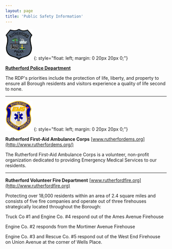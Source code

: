 ```yaml
---
layout: page
title: 'Public Safety Information'
---
```


![RPD Badge](PoliceBadge85px.jpg)
{: style="float: left; margin: 0 20px 20px 0;"}

[**Rutherford Police Department**](/departments/police/)

The RDP's priorities include the protection of life, liberty, and property to ensure all Borough residents and visitors experience a quality of life second to none.

---

![EMS Badge](EMSbadge85px.jpg)
{: style="float: left; margin: 0 20px 20px 0;"}

**Rutherford First-Aid Ambulance Corps** [www.rutherfordems.org](http://www.rutherfordems.org/)

The Rutherford First-Aid Ambulance Corps is a volunteer, non-profit organization dedicated to providing Emergency Medical Services to our residents.


---

**Rutherford Volunteer Fire Department** [www.rutherfordfire.org](http://www.rutherfordfire.org)

Protecting over 18,000 residents within an area of 2.4 square miles and consists of five fire companies and operate out of three firehouses strategically located throughout the Borough:  

Truck Co #1 and Engine Co. #4 respond out of the Ames Avenue Firehouse

Engine Co. #2 responds from the Mortimer Avenue Firehouse

Engine Co. #3 and Rescue Co. #5 respond out of the West End Firehouse on Union Avenue at the corner of Wells Place. 


